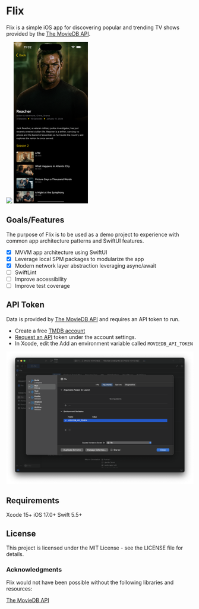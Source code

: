 # Flix 

Flix is a simple iOS app for discovering popular and trending TV shows provided by the [The MovieDB API](https://developer.themoviedb.org/docs/getting-started). 

<img src="/screenshots/screenshot1.png" width="200">

<img src="/screenshots/screenshot2.png" width="200">

## Goals/Features

The purpose of Flix is to be used as a demo project to experience with common app architecture patterns and SwiftUI features.

- [x] MVVM app architecture using SwiftUI
- [x] Leverage local SPM packages to modularize the app
- [x] Modern network layer abstraction leveraging async/await
- [ ] SwiftLint
- [ ] Improve accessibility
- [ ] Improve test coverage

## API Token

Data is provided by [The MovieDB API](https://developer.themoviedb.org/docs/getting-started) and requires an API token to run. 

- Create a free [TMDB account](https://www.themoviedb.org/signup)
- [Request an API](https://www.themoviedb.org/settings/api) token under the account settings.
- In Xcode, edit the Add an environment variable called `MOVIEDB_API_TOKEN` 

![Configure Environment Variable](/screenshots/environment-variable.png)

## Requirements

Xcode 15+
iOS 17.0+
Swift 5.5+

## License

This project is licensed under the MIT License - see the LICENSE file for details.

### Acknowledgments

Flix would not have been possible without the following libraries and resources:

[The MovieDB API](https://developer.themoviedb.org/docs/getting-started)
